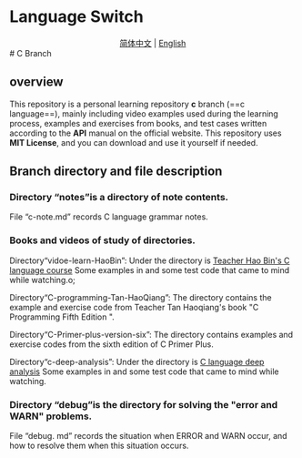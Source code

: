 # Language Switch

<center><a href="https://github.com/TianLongMengXue/learn-ckecklist/blob/c/README.md">简体中文</a> | <a href="https://github.com/TianLongMengXue/learn-ckecklist/blob/c/README.en.md">English</a></center>
# C Branch

## overview

This repository is a personal learning repository **c** branch (==c language==), mainly including video examples used during the learning process, examples and exercises from books, and test cases written according to the **API** manual on the official website.
This repository uses **MIT License**, and you can download and use it yourself if needed.

## Branch directory and file description

### Directory “notes”is a directory of note contents.

File “c-note.md” records C language grammar notes.

### Books and videos of study of directories.

Directory“vidoe-learn-HaoBin”: Under the directory is [Teacher Hao Bin's C language course]( https://www.bilibili.com/video/BV1os411h77o ) Some examples in and some test code that came to mind while watching.o;

Directory“C-programming-Tan-HaoQiang”: The directory contains the example and exercise code from Teacher Tan Haoqiang's book "C Programming Fifth Edition ".

Directory“C-Primer-plus-version-six”: The directory contains examples and exercise codes from the sixth edition of C Primer Plus.

Directory“c-deep-analysis”: Under the directory is [C language deep analysis]( https://www.bilibili.com/video/BV1UZ4y1o7Nm ) Some examples in and some test code that came to mind while watching.

### Directory “debug”is the directory for solving the "error and WARN" problems.

File “debug. md” records the situation when ERROR and WARN occur, and how to resolve them when this situation occurs.